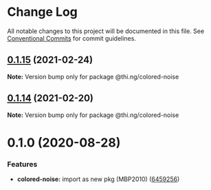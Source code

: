 # Change Log

All notable changes to this project will be documented in this file.
See [Conventional Commits](https://conventionalcommits.org) for commit guidelines.

## [0.1.15](https://github.com/thi-ng/umbrella/compare/@thi.ng/colored-noise@0.1.14...@thi.ng/colored-noise@0.1.15) (2021-02-24)

**Note:** Version bump only for package @thi.ng/colored-noise





## [0.1.14](https://github.com/thi-ng/umbrella/compare/@thi.ng/colored-noise@0.1.13...@thi.ng/colored-noise@0.1.14) (2021-02-20)

**Note:** Version bump only for package @thi.ng/colored-noise





# 0.1.0 (2020-08-28)


### Features

* **colored-noise:** import as new pkg (MBP2010) ([6459256](https://github.com/thi-ng/umbrella/commit/64592562ee4e4374011edc596e28f41b94218b44))
